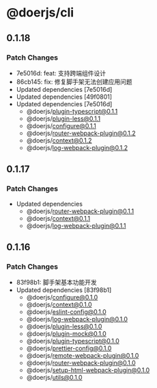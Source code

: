 # @doerjs/cli

## 0.1.18

### Patch Changes

- 7e5016d: feat: 支持跨端组件设计
- 86cb145: fix: 修复脚手架无法创建应用问题
- Updated dependencies [7e5016d]
- Updated dependencies [49f0801]
- Updated dependencies [7e5016d]
  - @doerjs/plugin-typescript@0.1.1
  - @doerjs/plugin-less@0.1.1
  - @doerjs/configure@0.1.1
  - @doerjs/router-webpack-plugin@0.1.2
  - @doerjs/context@0.1.2
  - @doerjs/log-webpack-plugin@0.1.2

## 0.1.17

### Patch Changes

- Updated dependencies
  - @doerjs/router-webpack-plugin@0.1.1
  - @doerjs/context@0.1.1
  - @doerjs/log-webpack-plugin@0.1.1

## 0.1.16

### Patch Changes

- 83f98b1: 脚手架基本功能开发
- Updated dependencies [83f98b1]
  - @doerjs/configure@0.1.0
  - @doerjs/context@0.1.0
  - @doerjs/eslint-config@0.1.0
  - @doerjs/log-webpack-plugin@0.1.0
  - @doerjs/plugin-less@0.1.0
  - @doerjs/plugin-mock@0.1.0
  - @doerjs/plugin-typescript@0.1.0
  - @doerjs/prettier-config@0.1.0
  - @doerjs/remote-webpack-plugin@0.1.0
  - @doerjs/router-webpack-plugin@0.1.0
  - @doerjs/setup-html-webpack-plugin@0.1.0
  - @doerjs/utils@0.1.0
